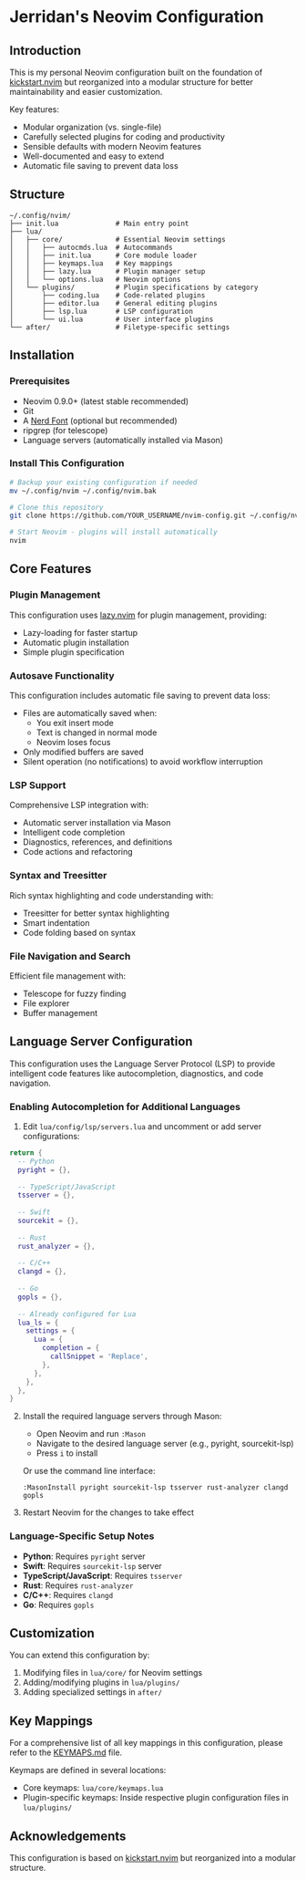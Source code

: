 # Jerridan's Neovim Configuration

## Introduction

This is my personal Neovim configuration built on the foundation of [kickstart.nvim](https://github.com/nvim-lua/kickstart.nvim) but reorganized into a modular structure for better maintainability and easier customization.

Key features:
* Modular organization (vs. single-file)
* Carefully selected plugins for coding and productivity
* Sensible defaults with modern Neovim features
* Well-documented and easy to extend
* Automatic file saving to prevent data loss

## Structure

```
~/.config/nvim/
├── init.lua              # Main entry point
├── lua/
│   ├── core/             # Essential Neovim settings
│   │   ├── autocmds.lua  # Autocommands
│   │   ├── init.lua      # Core module loader
│   │   ├── keymaps.lua   # Key mappings
│   │   ├── lazy.lua      # Plugin manager setup
│   │   └── options.lua   # Neovim options
│   └── plugins/          # Plugin specifications by category
│       ├── coding.lua    # Code-related plugins
│       ├── editor.lua    # General editing plugins
│       ├── lsp.lua       # LSP configuration
│       └── ui.lua        # User interface plugins
└── after/                # Filetype-specific settings
```

## Installation

### Prerequisites

- Neovim 0.9.0+ (latest stable recommended)
- Git
- A [Nerd Font](https://www.nerdfonts.com/) (optional but recommended)
- ripgrep (for telescope)
- Language servers (automatically installed via Mason)

### Install This Configuration

```bash
# Backup your existing configuration if needed
mv ~/.config/nvim ~/.config/nvim.bak

# Clone this repository
git clone https://github.com/YOUR_USERNAME/nvim-config.git ~/.config/nvim

# Start Neovim - plugins will install automatically
nvim
```

## Core Features

### Plugin Management

This configuration uses [lazy.nvim](https://github.com/folke/lazy.nvim) for plugin management, providing:
- Lazy-loading for faster startup
- Automatic plugin installation
- Simple plugin specification

### Autosave Functionality

This configuration includes automatic file saving to prevent data loss:
- Files are automatically saved when:
  - You exit insert mode
  - Text is changed in normal mode
  - Neovim loses focus
- Only modified buffers are saved
- Silent operation (no notifications) to avoid workflow interruption

### LSP Support

Comprehensive LSP integration with:
- Automatic server installation via Mason
- Intelligent code completion
- Diagnostics, references, and definitions
- Code actions and refactoring

### Syntax and Treesitter

Rich syntax highlighting and code understanding with:
- Treesitter for better syntax highlighting
- Smart indentation
- Code folding based on syntax

### File Navigation and Search

Efficient file management with:
- Telescope for fuzzy finding
- File explorer
- Buffer management

## Language Server Configuration

This configuration uses the Language Server Protocol (LSP) to provide intelligent code features like autocompletion, diagnostics, and code navigation.

### Enabling Autocompletion for Additional Languages

1. Edit `lua/config/lsp/servers.lua` and uncomment or add server configurations:

```lua
return {
  -- Python
  pyright = {},
  
  -- TypeScript/JavaScript
  tsserver = {},
  
  -- Swift
  sourcekit = {},
  
  -- Rust
  rust_analyzer = {},
  
  -- C/C++
  clangd = {},
  
  -- Go
  gopls = {},
  
  -- Already configured for Lua
  lua_ls = {
    settings = {
      Lua = {
        completion = {
          callSnippet = 'Replace',
        },
      },
    },
  },
}
```

2. Install the required language servers through Mason:
   - Open Neovim and run `:Mason`
   - Navigate to the desired language server (e.g., pyright, sourcekit-lsp)
   - Press `i` to install
   
   Or use the command line interface:
   ```
   :MasonInstall pyright sourcekit-lsp tsserver rust-analyzer clangd gopls
   ```

3. Restart Neovim for the changes to take effect

### Language-Specific Setup Notes

- **Python**: Requires `pyright` server
- **Swift**: Requires `sourcekit-lsp` server
- **TypeScript/JavaScript**: Requires `tsserver`
- **Rust**: Requires `rust-analyzer`
- **C/C++**: Requires `clangd`
- **Go**: Requires `gopls`

## Customization

You can extend this configuration by:

1. Modifying files in `lua/core/` for Neovim settings
2. Adding/modifying plugins in `lua/plugins/` 
3. Adding specialized settings in `after/`

## Key Mappings

For a comprehensive list of all key mappings in this configuration, please refer to the [KEYMAPS.md](./KEYMAPS.md) file.

Keymaps are defined in several locations:
- Core keymaps: `lua/core/keymaps.lua`
- Plugin-specific keymaps: Inside respective plugin configuration files in `lua/plugins/`

## Acknowledgements

This configuration is based on [kickstart.nvim](https://github.com/nvim-lua/kickstart.nvim) but reorganized into a modular structure.